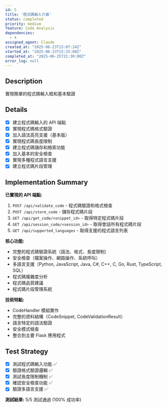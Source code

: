 ```yaml
---
id: 5
title: '程式碼輸入介面'
status: completed
priority: medium
feature: Code Analysis
dependencies:
  - 4
assigned_agent: Claude
created_at: "2025-06-23T15:07:24Z"
started_at: "2025-06-23T15:25:00Z"
completed_at: "2025-06-25T21:30:00Z"
error_log: null
---
```


## Description

實現簡單的程式碼輸入框和基本驗證

## Details

- [x] 建立程式碼輸入的 API 端點
- [x] 實現程式碼格式驗證
- [x] 加入語法高亮支援（基本版）
- [x] 實現程式碼長度限制
- [x] 建立程式碼儲存和檢索功能
- [x] 加入基本的安全檢查
- [x] 實現多種程式語言支援
- [x] 建立程式碼片段管理

## Implementation Summary

**已實現的 API 端點:**
1. `POST /api/validate_code` - 程式碼驗證和格式檢查
2. `POST /api/store_code` - 儲存程式碼片段
3. `GET /api/get_code/<snippet_id>` - 取得特定程式碼片段
4. `GET /api/session_code/<session_id>` - 取得會話所有程式碼片段
5. `GET /api/supported_languages` - 取得支援的程式語言列表

**核心功能:**
- 完整的程式碼驗證系統（語法、格式、長度限制）
- 安全檢查（檔案操作、網路操作、系統呼叫）
- 多語言支援（Python, JavaScript, Java, C#, C++, C, Go, Rust, TypeScript, SQL）
- 程式碼複雜度分析
- 程式碼品質建議
- 程式碼片段管理系統

**技術特點:**
- CodeHandler 模組實作
- 完整的資料結構（CodeSnippet, CodeValidationResult）
- 語言特定的語法驗證
- 安全模式檢查
- 整合到主要 Flask 應用程式

## Test Strategy

- [x] 測試程式碼輸入功能 ✅
- [x] 驗證格式驗證邏輯 ✅
- [x] 測試長度限制機制 ✅
- [x] 確認安全檢查功能 ✅
- [x] 驗證多語言支援 ✅

**測試結果:** 5/5 測試通過 (100% 成功率) 
